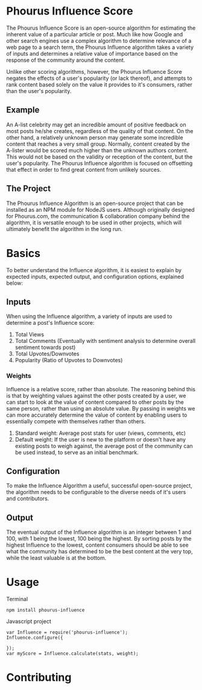 # Phourus Influence Score
The Phourus Influence Score is an open-source algorithm for estimating the inherent value of a particular article or post. Much like how Google and other search engines use a complex algorithm to determine relevance of a web page to a search term, the Phourus Influence algorithm takes a variety of inputs and determines a relative value of importance based on the response of the community around the content.

Unlike other scoring algorithms, however, the Phourus Influence Score negates the effects of a user's popularity (or lack thereof), and attempts to rank content based solely on the value it provides to it's consumers, rather than the user's popularity.

## Example
An A-list celebrity may get an incredible amount of positive feedback on most posts he/she creates, regardless of the quality of that content. On the other hand, a relatively unknown person may generate some incredible content that reaches a very small group. Normally, content created by the A-lister would be scored much higher than the unknown authors content. This would not be based on the validity or reception of the content, but the user's popularity. The Phourus Influence algorithm is focused on offsetting that effect in order to find great content from unlikely sources.

## The Project
The Phourus Influence Algorithm is an open-source project that can be installed as an NPM module for NodeJS users. Although originally designed for Phourus.com, the communication & collaboration company behind the algorithm, it is versatile enough to be used in other projects, which will ultimately benefit the algorithm in the long run.

# Basics
To better understand the Influence algorithm, it is easiest to explain by expected inputs, expected output, and configuration options, explained below:

## Inputs
When using the Influence algorithm, a variety of inputs are used to determine a post's Influence score:

1. Total Views
2. Total Comments (Eventually with sentiment analysis to determine overall sentiment towards post)
3. Total Upvotes/Downvotes
4. Popularity (Ratio of Upvotes to Downvotes)

### Weights
Influence is a relative score, rather than absolute. The reasoning behind this is that by weighting values against the other posts created by a user, we can start to look at the value of content compared to other posts by the same person, rather than using an absolute value. By passing in weights we can more accurately determine the value of content by enabling users to essentially compete with themselves rather than others.

1. Standard weight: Average post stats for user (views, comments, etc)
2. Default weight: If the user is new to the platform or doesn't have any existing posts to weigh against, the average post of the community can be used instead, to serve as an initial benchmark.

## Configuration
To make the Influence Algorithm a useful, successful open-source project, the algorithm needs to be configurable to the diverse needs of it's users and contributors.  

## Output
The eventual output of the Influence algorithm is an integer between 1 and 100, with 1 being the lowest, 100 being the highest. By sorting posts by the highest Influence to the lowest, content consumers should be able to see what the community has determined to be the best content at the very top, while the least valuable is at the bottom.

# Usage

Terminal

    npm install phourus-influence

Javascript project    

    var Influence = require('phourus-influence');
    Influence.configure({

    });
    var myScore = Influence.calculate(stats, weight);


# Contributing
